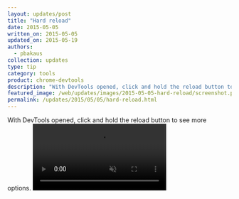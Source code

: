 ```yaml
---
layout: updates/post
title: "Hard reload"
date: 2015-05-05
written_on: 2015-05-05
updated_on: 2015-05-19
authors:
  - pbakaus
collection: updates
type: tip
category: tools
product: chrome-devtools
description: "With DevTools opened, click and hold the reload button to see more options."
featured_image: /web/updates/images/2015-05-05-hard-reload/screenshot.png
permalink: /updates/2015/05/05/hard-reload.html
---
```

With DevTools opened, click and hold the reload button to see more options.
<video src="/web/updates/videos/hold_refresh.mp4" autoplay loop muted></video>
